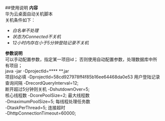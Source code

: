 ##使用说明
**内容**  
华为云桌面自动关机脚本  
关机条件如下：
- _白名单不处理_
- _状态为Connected不关机_
- _12小时内存在小于5分钟登陆记录不关机_  
  
  
 
**参数说明**  
可以手动配置参数，指定某一项目id；
否则使用自动配置参数，处理数据库中所有项目；  
java -jar -DprojectId=**** **.jar   
 项目Id必填
-DprojectId=58cd927978ff4f85b16ee64468da0e53 
 用户登陆记录查询间隔
-DrecordQueryInterval=12;      
 断开超过5分钟则关机
-DshutdownOver=5;  
核心线程数
-DcorePoolSize=2;
最大线程数  
-DmaximumPoolSize=5;
每线程处理任务数  
-DtaskPerThread=5;
连接超时  
-DhttpConnectionTimeout=60000;